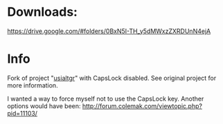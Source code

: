 # Downloads: #
https://drive.google.com/#folders/0BxN5I-TH_y5dMWxzZXRDUnN4ejA

# Info #
Fork of project "[usialtgr](http://code.google.com/p/usialtgr/)" with CapsLock disabled.
See original project for more information.

I wanted a way to force myself not to use the CapsLock key.
Another options would have been:
http://forum.colemak.com/viewtopic.php?pid=11103/
